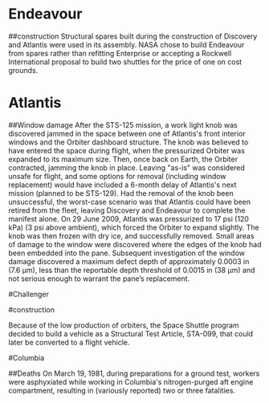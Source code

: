 # Endeavour

##construction
Structural spares built during the construction of Discovery and Atlantis were used in its assembly. NASA chose to build Endeavour from spares rather than refitting Enterprise or accepting a Rockwell International proposal to build two shuttles for the price of one on cost grounds.

# Atlantis

##Window damage
After the STS-125 mission, a work light knob was discovered jammed in the space between one of Atlantis‍'​s front interior windows and the Orbiter dashboard structure. The knob was believed to have entered the space during flight, when the pressurized Orbiter was expanded to its maximum size. Then, once back on Earth, the Orbiter contracted, jamming the knob in place. Leaving "as-is" was considered unsafe for flight, and some options for removal (including window replacement) would have included a 6-month delay of Atlantis‍'​s next mission (planned to be STS-129). Had the removal of the knob been unsuccessful, the worst-case scenario was that Atlantis could have been retired from the fleet, leaving Discovery and Endeavour to complete the manifest alone. On 29 June 2009, Atlantis was pressurized to 17 psi (120 kPa) (3 psi above ambient), which forced the Orbiter to expand slightly. The knob was then frozen with dry ice, and successfully removed. Small areas of damage to the window were discovered where the edges of the knob had been embedded into the pane. Subsequent investigation of the window damage discovered a maximum defect depth of approximately 0.0003 in (7.6 µm), less than the reportable depth threshold of 0.0015 in (38 µm) and not serious enough to warrant the pane’s replacement.

#Challenger

#construction

Because of the low production of orbiters, the Space Shuttle program decided to build a vehicle as a Structural Test Article, STA-099, that could later be converted to a flight vehicle.

#Columbia

##Deaths
On March 19, 1981, during preparations for a ground test, workers were asphyxiated while working in Columbia's nitrogen-purged aft engine compartment, resulting in (variously reported) two or three fatalities.
